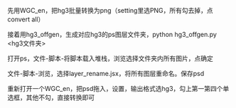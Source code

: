 先用WGC_en，把hg3批量转换为png（setting里选PNG，所有勾去掉，点convert all）

接着用hg3_offgen，生成对应hg3的ps图层文件夹，python hg3_offgen.py <hg3文件夹>

打开ps，文件-脚本-将脚本载入堆栈，浏览选择文件夹内所有图片，点确定

文件-脚本-浏览，选择layer_rename.jsx，将所有图层重命名。保存psd

重新打开一个WGC_en，把psd拖入，设置，输出格式选hg3，勾上第一第四个单选框，其他不勾，直接转换即可
